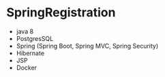 # SpringRegistration
- java 8
- PostgresSQL
- Spring (Spring Boot, Spring MVC, Spring Security)
- Hibernate
- JSP
- Docker
